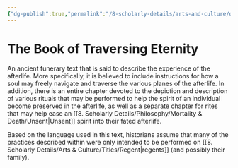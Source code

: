 ```yaml
---
{"dg-publish":true,"permalink":"/8-scholarly-details/arts-and-culture/documents/book-of-traversing-eternity/","noteIcon":""}
---
```


# The Book of Traversing Eternity 

An ancient funerary text that is said to describe the experience of the afterlife. More specifically, it is believed to include instructions for how a soul may freely navigate and traverse the various planes of the afterlife. In addition, there is an entire chapter devoted to the depiction and description of various rituals that may be performed to help the spirit of an individual become preserved in the afterlife, as well as a separate chapter for rites that may help ease an [[8. Scholarly Details/Philosophy/Mortality & Death/Unsent\|Unsent]] spirit into their fated afterlife. 

Based on the language used in this text, historians assume that many of the practices described within were only intended to be performed on [[8. Scholarly Details/Arts & Culture/Titles/Regent\|regents]] (and possibly their family). 